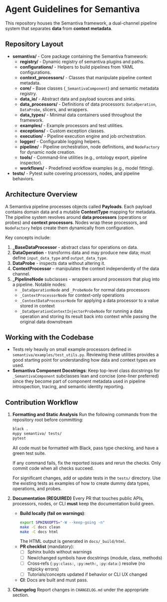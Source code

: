 # Agent Guidelines for Semantiva

This repository houses the Semantiva framework, a dual-channel pipeline system that separates **data** from **context metadata**.

## Repository Layout

* **semantiva/** - Core package containing the Semantiva framework:
  * **registry/** - Dynamic registry of semantiva plugins and paths.
  * **configurations/** - Helpers to build pipelines from YAML configurations.
  * **context_processors/** - Classes that manipulate pipeline context metadata.
  * **core/** - Base classes (`_SemantivaComponent`) and semantic metadata registry.
  * **data_io/** - Abstract data and payload sources and sinks.
  * **data_processors/** - Definitions of data processors: `DataOperation`, `DataProbe`, slicers, and wrappers.
  * **data_types/** - Minimal data containers used throughout the framework.
  * **examples/** - Example processors and test utilities.
  * **exceptions/** - Custom exception classes.
  * **execution/** - Pipeline execution engine and job orchestration.
  * **logger/** - Configurable logging helpers.
  * **pipeline/** - Pipeline orchestration, node definitions, and `NodeFactory` for dynamic node creation.
  * **tools/** - Command-line utilities (e.g., ontology export, pipeline inspector).
  * **workflows/** - Predefined workflow examples (e.g., model fitting).
* **tests/** - Pytest suite covering processors, nodes, and pipeline behaviors.

## Architecture Overview

A Semantiva pipeline processes objects called **Payloads**. Each payload contains domain data and a mutable **ContextType** mapping for metadata. The pipeline system revolves around **data processors** (operations or probes) and **context processors**. Nodes wrap these processors, and `NodeFactory` helps create them dynamically from configuration.

Key concepts include:

1. **_BaseDataProcessor** - abstract class for operations on data.
2. **DataOperation** - transforms data and may produce new data; must define `input_data_type` and `output_data_type`.
3. **DataProbe** - inspects data without altering it.
4. **ContextProcessor** - manipulates the context independently of the data channel.
5. **_PipelineNode** subclasses - wrappers around processors that plug into a pipeline.  Notable nodes:
   * `_DataOperationNode` and `_ProbeNode` for normal data processors
   * `_ContextProcessorNode` for context-only operations
   * `_ContextDataProcessorNode` for applying a data processor to a value stored in context
   * `_DataOperationContextInjectorProbeNode` for running a data operation and storing its result back into context while passing the original data downstream

## Working with the Codebase

- Tests rely heavily on small example processors defined in `semantiva/examples/test_utils.py`. Reviewing these utilities provides a good starting point for understanding how data and context types are used.
- **Semantiva Component Docstrings**: Keep top-level class docstrings for `_SemantivaComponent` subclasses lean and concise (one-liner preferred) since they become part of component metadata used in pipeline introspection, tracing, and semantic identity reporting.

## Contribution Workflow

1. **Formatting and Static Analysis**
   Run the following commands from the repository root before committing:
   ```sh
   black .
   mypy semantiva/ tests/
   pytest
   ```
   All code must be formatted with Black, pass type checking, and have a green test suite.

   If any command fails, fix the reported issues and rerun the checks. Only commit code when all checks succeed.

   For significant changes, add or update tests in the `tests/` directory. Use the existing tests as examples of how to create dummy data types, operations, and probes.

2. **Documentation (REQUIRED)**
   Every PR that touches public APIs, processors, nodes, or CLI **must** keep the documentation build green.
   - **Build locally (fail on warnings)**:
     ```sh
     export SPHINXOPTS="-W --keep-going -n"
     make -C docs clean
     make -C docs html
     ```
     The HTML output is generated in `docs/_build/html`.
   - **PR checklist** (mandatory):
     - [ ] Sphinx builds without warnings
     - [ ] New/changed symbols have docstrings (module, class, methods)
     - [ ] Cross‑refs (`:py:class:`, `:py:meth:`, `:py:data:`) resolve (no nitpicky errors)
     - [ ] Tutorials/concepts updated if behavior or CLI UX changed
   - **CI**: Docs are built and must pass.

3. **Changelog**
   Report changes in `CHANGELOG.md` under the appropriate section.
